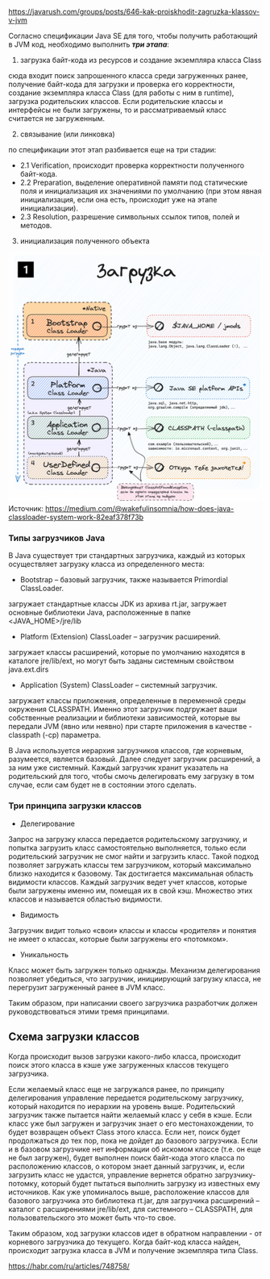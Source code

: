 https://javarush.com/groups/posts/646-kak-proiskhodit-zagruzka-klassov-v-jvm 

Согласно спецификации Java SE для того, чтобы получить работающий в JVM код, необходимо выполнить ***три этапа***:

1. загрузка байт-кода из ресурсов и создание экземпляра класса Class

сюда входит поиск запрошенного класса среди загруженных ранее, получение байт-кода для загрузки и проверка его корректности, создание экземпляра класса Class (для работы с ним в runtime), загрузка родительских классов. Если родительские классы и интерфейсы не были загружены, то и рассматриваемый класс считается не загруженным.

2. связывание (или линковка)

по спецификации этот этап разбивается еще на три стадии:

  - 2.1 Verification, происходит проверка корректности полученного байт-кода.
  - 2.2 Preparation, выделение оперативной памяти под статические поля и инициализация их значениями по умолчанию (при этом явная инициализация, если она есть, происходит уже на этапе инициализации).
  - 2.3 Resolution, разрешение символьных ссылок типов, полей и методов.

3. инициализация полученного объекта

![Loading](https://github.com/ArthurYasak/JavaTheory/blob/3c7933f4e7cca00ea7003ae1442bc78ed4ea004f/images/classpath%26jar%26classloader/Loading.png)
Источник: https://medium.com/@wakefulinsomnia/how-does-java-classloader-system-work-82eaf378f73b

### Типы загрузчиков Java
В Java существует три стандартных загрузчика, каждый из которых осуществляет загрузку класса из определенного места:
- Bootstrap – базовый загрузчик, также называется Primordial ClassLoader.

загружает стандартные классы JDK из архива rt.jar, загружает основные библиотеки Java, расположенные в папке <JAVA_HOME>/jre/lib

- Platform (Extension) ClassLoader – загрузчик расширений.

загружает классы расширений, которые по умолчанию находятся в каталоге jre/lib/ext, но могут быть заданы системным свойством java.ext.dirs

- Application (System) ClassLoader – системный загрузчик.

загружает классы приложения, определенные в переменной среды окружения CLASSPATH.
Именно этот загрузчик подгружает ваши собственные реализации и библиотеки зависимостей, которые вы передали JVM (явно или неявно) при старте приложения в качестве -classpath (-cp) параметра.

В Java используется иерархия загрузчиков классов, где корневым, разумеется, является базовый. Далее следует загрузчик расширений, а за ним уже системный. 
Каждый загрузчик хранит указатель на родительский для того, чтобы смочь делегировать ему загрузку в том случае, если сам будет не в состоянии этого сделать.

### Три принципа загрузки классов
- Делегирование

Запрос на загрузку класса передается родительскому загрузчику, и попытка загрузить класс самостоятельно выполняется, только если родительский загрузчик 
не смог найти и загрузить класс. Такой подход позволяет загружать классы тем загрузчиком, который максимально близко находится к базовому. 
Так достигается максимальная область видимости классов. Каждый загрузчик ведет учет классов, которые были загружены именно им, помещая их в свой кэш. 
Множество этих классов и называется областью видимости.

- Видимость

Загрузчик видит только «свои» классы и классы «родителя» и понятия не имеет о классах, которые были загружены его «потомком».

- Уникальность

Класс может быть загружен только однажды. Механизм делегирования позволяет убедиться, что загрузчик, инициирующий загрузку класса, не перегрузит 
загруженный ранее в JVM класс.

Таким образом, при написании своего загрузчика разработчик должен руководствоваться этими тремя принципами.

## Схема загрузки классов
Когда происходит вызов загрузки какого-либо класса, происходит поиск этого класса в кэше уже загруженных классов текущего загрузчика.

Если желаемый класс еще не загружался ранее, по принципу делегирования управление передается родительскому загрузчику, который находится по иерархии на уровень выше. Родительский загрузчик также пытается найти желаемый класс у себя в кэше. Если класс уже был загружен и загрузчик знает о его местонахождении, то будет возвращен объект Class этого класса. Если нет, поиск будет продолжаться до тех пор, пока не дойдет до базового загрузчика. Если и в базовом загрузчике нет информации об искомом классе (т.е. он еще не был загружен), будет выполнен поиск байт-кода этого класса по расположению классов, о котором знает данный загрузчик, и, если загрузить класс не удастся, 
управление вернется обратно загрузчику-потомку, который будет пытаться выполнить загрузку из известных ему источников. Как уже упоминалось выше, расположение классов для базового загрузчика это библиотека rt.jar, для загрузчика расширений – каталог с расширениями jre/lib/ext, 
для системного – CLASSPATH, для пользовательского это может быть что-то свое.

Таким образом, ход загрузки классов идет в обратном направлении - от корневого загрузчика до текущего. Когда байт-код класса найден, 
происходит загрузка класса в JVM и получение экземпляра типа Class.

https://habr.com/ru/articles/748758/
